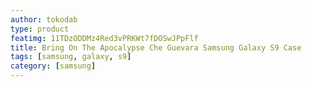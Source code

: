 ```yaml
---
author: tokodab
type: product
featimg: 11TDzODDMz4Red3vPRKWt7fDOSwJPpFlf
title: Bring On The Apocalypse Che Guevara Samsung Galaxy S9 Case
tags: [samsung, galaxy, s9]
category: [samsung]
---
```

